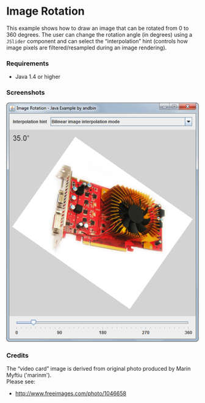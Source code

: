 # Image Rotation

This example shows how to draw an image that can be rotated from 0 to 360 degrees.
The user can change the rotation angle (in degrees) using a `JSlider` component
and can select the &ldquo;interpolation&rdquo; hint (controls how image pixels
are filtered/resampled during an image rendering).

### Requirements

* Java 1.4 or higher

### Screenshots

![Screenshot 1](screenshot-01.png "Screenshot 1")

### Credits

The &ldquo;video card&rdquo; image is derived from original photo produced
by Marin Myftiu ('marinm').<br>Please see:

* http://www.freeimages.com/photo/1046658

